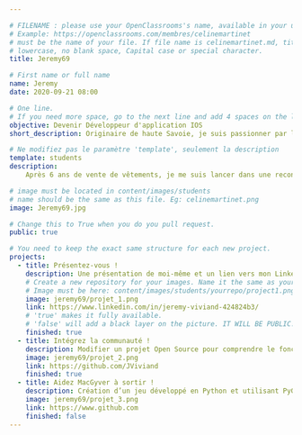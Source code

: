 ```yaml
---

# FILENAME : please use your OpenClassrooms's name, available in your url.
# Example: https://openclassrooms.com/membres/celinemartinet
# must be the name of your file. If file name is celinemartinet.md, title is celinemartinet.
# lowercase, no blank space, Capital case or special character.
title: Jeremy69

# First name or full name
name: Jeremy
date: 2020-09-21 08:00

# One line.
# If you need more space, go to the next line and add 4 spaces on the left, as in 'description'.
objective: Devenir Développeur d'application IOS
short_description: Originaire de haute Savoie, je suis passionner par l'informatique et les nouvelles technologie.

# Ne modifiez pas le paramètre 'template', seulement la description
template: students
description:
    Après 6 ans de vente de vêtements, je me suis lancer dans une reconversion professionnel pour devenir Développeur IOS, l'univers Apple m'a toujours attirer.

# image must be located in content/images/students
# name should be the same as this file. Eg: celinemartinet.png
image: Jeremy69.jpg

# Change this to True when you do you pull request.
public: true

# You need to keep the exact same structure for each new project.
projects:
  - title: Présentez-vous !
    description: Une présentation de moi-même et un lien vers mon LinkedIn.
    # Create a new repository for your images. Name it the same as your nickname and profile picture.
    # Image must be here: content/images/students/yourrepo/project1.png
    image: jeremy69/projet_1.png
    link: https://www.linkedin.com/in/jeremy-viviand-424824b3/
    # 'true' makes it fully available.
    # 'false' will add a black layer on the picture. IT WILL BE PUBLIC!
    finished: true
  - title: Intégrez la communauté !
    description: Modifier un projet Open Source pour comprendre le fonctionnement de Git, de Github et des pull requests.
    image: jeremy69/projet_2.png
    link: https://github.com/JViviand
    finished: true
  - title: Aidez MacGyver à sortir !
    description: Création d’un jeu développé en Python et utilisant PyGame.
    image: jeremy69/projet_3.png
    link: https://www.github.com
    finished: false
---
```

